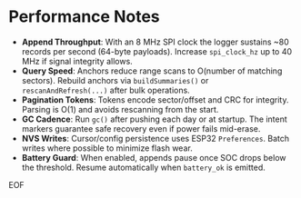 # Performance Notes

- **Append Throughput**: With an 8 MHz SPI clock the logger sustains ~80 records
  per second (64-byte payloads). Increase `spi_clock_hz` up to 40 MHz if signal
  integrity allows.
- **Query Speed**: Anchors reduce range scans to O(number of matching sectors).
  Rebuild anchors via `buildSummaries()` or `rescanAndRefresh(...)` after bulk
  operations.
- **Pagination Tokens**: Tokens encode sector/offset and CRC for integrity.
  Parsing is O(1) and avoids rescanning from the start.
- **GC Cadence**: Run `gc()` after pushing each day or at startup. The intent
  markers guarantee safe recovery even if power fails mid-erase.
- **NVS Writes**: Cursor/config persistence uses ESP32 `Preferences`. Batch
  writes where possible to minimize flash wear.
- **Battery Guard**: When enabled, appends pause once SOC drops below the
  threshold. Resume automatically when `battery_ok` is emitted.

EOF
